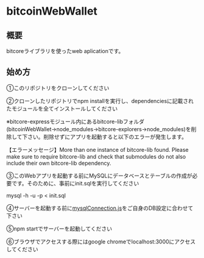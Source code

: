 bitcoinWebWallet
====

## 概要

bitcoreライブラリを使ったweb aplicationです。

## 始め方

①このリポジトリをクローンしてください


②クローンしたリポジトリでnpm installを実行し、dependenciesに記載されたモジュールを全てインストールしてください

※bitcore-expressモジュール内にあるbitcore-libフォルダ(bitcoinWebWallet→node_modules→bitcore-explorers→node_modules)を削除して下さい。削除せずにアプリを起動すると以下のエラーが発生します。

【エラーメッセージ】More than one instance of bitcore-lib found. Please make sure to require bitcore-lib and check that submodules do not also include their own bitcore-lib dependency.


③このWebアプリを起動する前にMySQLにデータベースとテーブルの作成が必要です。そのために、事前にinit.sqlを実行してください

mysql -h <db host> -u <db user> -p <db name> < init.sql


④サーバーを起動する前に[mysqlConnection.js](https://github.com/adrenaline0206/bitcoinWebWallet/blob/master/mysqlConnection.js#L5)をご自身のDB設定に合わせて下さい


⑤npm startでサーバーを起動してください


⑥ブラウザでアクセスする際にはgoogle chromeでlocalhost:3000にアクセスしてください